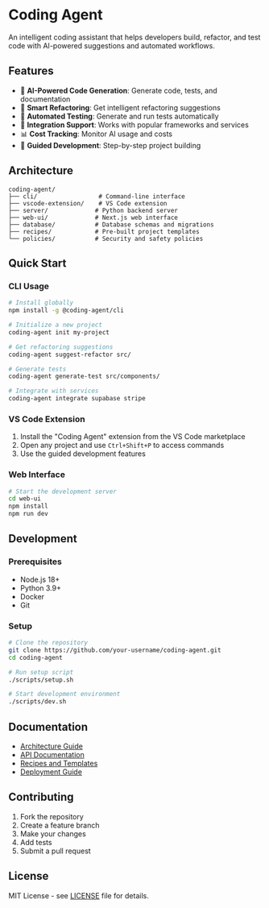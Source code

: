 # Coding Agent

An intelligent coding assistant that helps developers build, refactor, and test code with AI-powered suggestions and automated workflows.

## Features

- 🤖 **AI-Powered Code Generation**: Generate code, tests, and documentation
- 🔧 **Smart Refactoring**: Get intelligent refactoring suggestions
- 🧪 **Automated Testing**: Generate and run tests automatically
- 🔗 **Integration Support**: Works with popular frameworks and services
- 📊 **Cost Tracking**: Monitor AI usage and costs
- 🎯 **Guided Development**: Step-by-step project building

## Architecture

```
coding-agent/
├── cli/                 # Command-line interface
├── vscode-extension/    # VS Code extension
├── server/             # Python backend server
├── web-ui/             # Next.js web interface
├── database/           # Database schemas and migrations
├── recipes/            # Pre-built project templates
└── policies/           # Security and safety policies
```

## Quick Start

### CLI Usage

```bash
# Install globally
npm install -g @coding-agent/cli

# Initialize a new project
coding-agent init my-project

# Get refactoring suggestions
coding-agent suggest-refactor src/

# Generate tests
coding-agent generate-test src/components/

# Integrate with services
coding-agent integrate supabase stripe
```

### VS Code Extension

1. Install the "Coding Agent" extension from the VS Code marketplace
2. Open any project and use `Ctrl+Shift+P` to access commands
3. Use the guided development features

### Web Interface

```bash
# Start the development server
cd web-ui
npm install
npm run dev
```

## Development

### Prerequisites

- Node.js 18+
- Python 3.9+
- Docker
- Git

### Setup

```bash
# Clone the repository
git clone https://github.com/your-username/coding-agent.git
cd coding-agent

# Run setup script
./scripts/setup.sh

# Start development environment
./scripts/dev.sh
```

## Documentation

- [Architecture Guide](docs/ARCHITECTURE.md)
- [API Documentation](docs/API.md)
- [Recipes and Templates](docs/RECIPES.md)
- [Deployment Guide](docs/DEPLOYMENT.md)

## Contributing

1. Fork the repository
2. Create a feature branch
3. Make your changes
4. Add tests
5. Submit a pull request

## License

MIT License - see [LICENSE](LICENSE) file for details.
